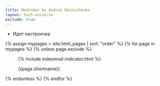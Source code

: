 ```yaml
---
title: Modindex by Andrei Deinichenko
layout: tech-universe
exclude: true
---
```



+ Идет настроечка

<wrap>
{% assign mypages = site.html_pages | sort: "order" %}
{% for page in mypages %}
{% unless page.exclude %}
<figure>
<p>{% include indexmod-indicator.html %}</p>
<figcaption>
<p class="shortname">{{page.shortname}}</p></figcaption>
</figure>
{% endunless %}
{% endfor %}
</wrap>
